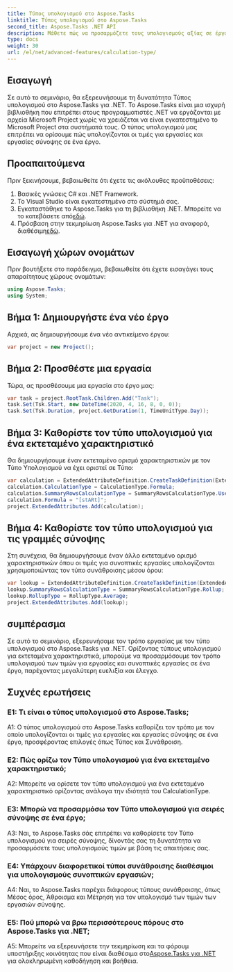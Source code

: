 ```yaml
---
title: Τύπος υπολογισμού στο Aspose.Tasks
linktitle: Τύπος υπολογισμού στο Aspose.Tasks
second_title: Aspose.Tasks .NET API
description: Μάθετε πώς να προσαρμόζετε τους υπολογισμούς αξίας σε έργα .NET με τον τύπο υπολογισμού στη βιβλιοθήκη Aspose.Tasks.
type: docs
weight: 30
url: /el/net/advanced-features/calculation-type/
---
```

## Εισαγωγή

Σε αυτό το σεμινάριο, θα εξερευνήσουμε τη δυνατότητα Τύπος υπολογισμού στο Aspose.Tasks για .NET. Το Aspose.Tasks είναι μια ισχυρή βιβλιοθήκη που επιτρέπει στους προγραμματιστές .NET να εργάζονται με αρχεία Microsoft Project χωρίς να χρειάζεται να είναι εγκατεστημένο το Microsoft Project στα συστήματά τους. Ο τύπος υπολογισμού μας επιτρέπει να ορίσουμε πώς υπολογίζονται οι τιμές για εργασίες και εργασίες σύνοψης σε ένα έργο.

## Προαπαιτούμενα

Πριν ξεκινήσουμε, βεβαιωθείτε ότι έχετε τις ακόλουθες προϋποθέσεις:

1. Βασικές γνώσεις C# και .NET Framework.
2. Το Visual Studio είναι εγκατεστημένο στο σύστημά σας.
3.  Εγκαταστάθηκε το Aspose.Tasks για τη βιβλιοθήκη .NET. Μπορείτε να το κατεβάσετε από[εδώ](https://releases.aspose.com/tasks/net/).
4.  Πρόσβαση στην τεκμηρίωση Aspose.Tasks για .NET για αναφορά, διαθέσιμη[εδώ](https://reference.aspose.com/tasks/net/).

## Εισαγωγή χώρων ονομάτων

Πριν βουτήξετε στο παράδειγμα, βεβαιωθείτε ότι έχετε εισαγάγει τους απαραίτητους χώρους ονομάτων:

```csharp
using Aspose.Tasks;
using System;


```

## Βήμα 1: Δημιουργήστε ένα νέο έργο

Αρχικά, ας δημιουργήσουμε ένα νέο αντικείμενο έργου:

```csharp
var project = new Project();
```

## Βήμα 2: Προσθέστε μια εργασία

Τώρα, ας προσθέσουμε μια εργασία στο έργο μας:

```csharp
var task = project.RootTask.Children.Add("Task");
task.Set(Tsk.Start, new DateTime(2020, 4, 16, 8, 0, 0));
task.Set(Tsk.Duration, project.GetDuration(1, TimeUnitType.Day));
```

## Βήμα 3: Καθορίστε τον τύπο υπολογισμού για ένα εκτεταμένο χαρακτηριστικό

Θα δημιουργήσουμε έναν εκτεταμένο ορισμό χαρακτηριστικών με τον Τύπο Υπολογισμού να έχει οριστεί σε Τύπο:

```csharp
var calculation = ExtendedAttributeDefinition.CreateTaskDefinition(ExtendedAttributeTask.Date5, null);
calculation.CalculationType = CalculationType.Formula;
calculation.SummaryRowsCalculationType = SummaryRowsCalculationType.UseFormula;
calculation.Formula = "[stARt]";
project.ExtendedAttributes.Add(calculation);
```

## Βήμα 4: Καθορίστε τον τύπο υπολογισμού για τις γραμμές σύνοψης

Στη συνέχεια, θα δημιουργήσουμε έναν άλλο εκτεταμένο ορισμό χαρακτηριστικών όπου οι τιμές για συνοπτικές εργασίες υπολογίζονται χρησιμοποιώντας τον τύπο συνάθροισης μέσου όρου:

```csharp
var lookup = ExtendedAttributeDefinition.CreateTaskDefinition(ExtendedAttributeTask.Cost1, null);
lookup.SummaryRowsCalculationType = SummaryRowsCalculationType.Rollup;
lookup.RollupType = RollupType.Average;
project.ExtendedAttributes.Add(lookup);
```

## συμπέρασμα

Σε αυτό το σεμινάριο, εξερευνήσαμε τον τρόπο εργασίας με τον τύπο υπολογισμού στο Aspose.Tasks για .NET. Ορίζοντας τύπους υπολογισμού για εκτεταμένα χαρακτηριστικά, μπορούμε να προσαρμόσουμε τον τρόπο υπολογισμού των τιμών για εργασίες και συνοπτικές εργασίες σε ένα έργο, παρέχοντας μεγαλύτερη ευελιξία και έλεγχο.

## Συχνές ερωτήσεις

### Ε1: Τι είναι ο τύπος υπολογισμού στο Aspose.Tasks;

A1: Ο τύπος υπολογισμού στο Aspose.Tasks καθορίζει τον τρόπο με τον οποίο υπολογίζονται οι τιμές για εργασίες και εργασίες σύνοψης σε ένα έργο, προσφέροντας επιλογές όπως Τύπος και Συνάθροιση.

### Ε2: Πώς ορίζω τον Τύπο υπολογισμού για ένα εκτεταμένο χαρακτηριστικό;

A2: Μπορείτε να ορίσετε τον τύπο υπολογισμού για ένα εκτεταμένο χαρακτηριστικό ορίζοντας ανάλογα την ιδιότητά του CalculationType.

### Ε3: Μπορώ να προσαρμόσω τον Τύπο υπολογισμού για σειρές σύνοψης σε ένα έργο;

A3: Ναι, το Aspose.Tasks σάς επιτρέπει να καθορίσετε τον Τύπο υπολογισμού για σειρές σύνοψης, δίνοντάς σας τη δυνατότητα να προσαρμόσετε τους υπολογισμούς τιμών με βάση τις απαιτήσεις σας.

### Ε4: Υπάρχουν διαφορετικοί τύποι συνάθροισης διαθέσιμοι για υπολογισμούς συνοπτικών εργασιών;

A4: Ναι, το Aspose.Tasks παρέχει διάφορους τύπους συνάθροισης, όπως Μέσος όρος, Άθροισμα και Μέτρηση για τον υπολογισμό των τιμών των εργασιών σύνοψης.

### Ε5: Πού μπορώ να βρω περισσότερους πόρους στο Aspose.Tasks για .NET;

 A5: Μπορείτε να εξερευνήσετε την τεκμηρίωση και τα φόρουμ υποστήριξης κοινότητας που είναι διαθέσιμα στο[Aspose.Tasks για .NET](https://reference.aspose.com/tasks/net/) για ολοκληρωμένη καθοδήγηση και βοήθεια.